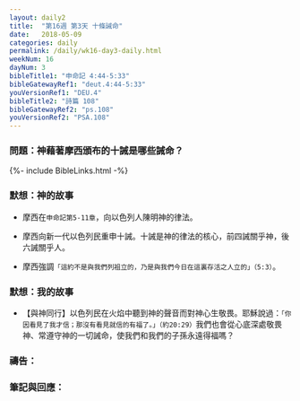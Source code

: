 ```yaml
---
layout: daily2
title:  "第16週 第3天 十條誡命"
date:   2018-05-09
categories: daily
permalink: /daily/wk16-day3-daily.html
weekNum: 16
dayNum: 3
bibleTitle1: "申命記 4:44-5:33"
bibleGatewayRef1: "deut.4:44-5:33"
youVersionRef1: "DEU.4"
bibleTitle2: "詩篇 108"
bibleGatewayRef2: "ps.108"
youVersionRef2: "PSA.108"
---
```


### 問題：神藉著摩西頒布的十誡是哪些誡命？

{%- include BibleLinks.html -%}

### 默想：神的故事 
+ 摩西在`申命記第5-11章`，向以色列人陳明神的律法。

+	摩西向新一代以色列民重申十誡。十誡是神的律法的核心，前四誡關乎神，後六誡關乎人。

+	摩西強調`「這約不是與我們列祖立的，乃是與我們今日在這裏存活之人立的」（5:3）`。


### 默想：我的故事 
+	【與神同行】以色列民在火焰中聽到神的聲音而對神心生敬畏。耶穌說過：`「你因看見了我才信；那沒有看見就信的有福了。」（約20:29）`我們也會從心底深處敬畏神、常遵守神的一切誡命，使我們和我們的子孫永遠得福嗎？

### 禱告：

### 筆記與回應：
